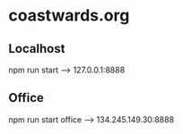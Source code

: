 # coastwards.org

## Localhost
npm run start --> 127.0.0.1:8888

## Office
npm run start office --> 134.245.149.30:8888

